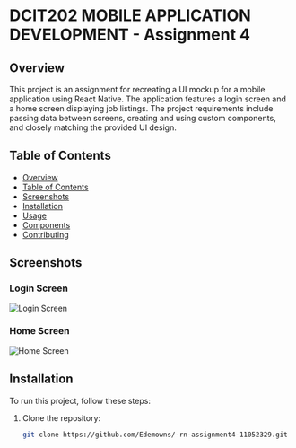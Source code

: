 # DCIT202 MOBILE APPLICATION DEVELOPMENT - Assignment 4

## Overview

This project is an assignment for recreating a UI mockup for a mobile application using React Native. The application features a login screen and a home screen displaying job listings. The project requirements include passing data between screens, creating and using custom components, and closely matching the provided UI design.

## Table of Contents

- [Overview](#overview)
- [Table of Contents](#table-of-contents)
- [Screenshots](#screenshots)
- [Installation](#installation)
- [Usage](#usage)
- [Components](#components)
- [Contributing](#contributing)

## Screenshots

### Login Screen
![Login Screen](../../screenshots/Screenshot1.png)

### Home Screen
![Home Screen](../../screenshots/Screenshot2.png)

## Installation

To run this project, follow these steps:

1. Clone the repository:
   ```bash
   git clone https://github.com/Edemowns/-rn-assignment4-11052329.git
